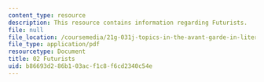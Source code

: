 ```yaml
---
content_type: resource
description: This resource contains information regarding Futurists.
file: null
file_location: /coursemedia/21g-031j-topics-in-the-avant-garde-in-literature-and-cinema-spring-2003/b86693d286b103acf1c8f6cd2340c54e_MIT21G_031JS03_2futurists.pdf
file_type: application/pdf
resourcetype: Document
title: 02 Futurists
uid: b86693d2-86b1-03ac-f1c8-f6cd2340c54e
---
```

